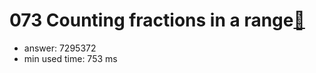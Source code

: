 073 Counting fractions in a range[:link:](http://projecteuler.net/problem=73)  
========================

- answer: 7295372 
- min used time: 753 ms

